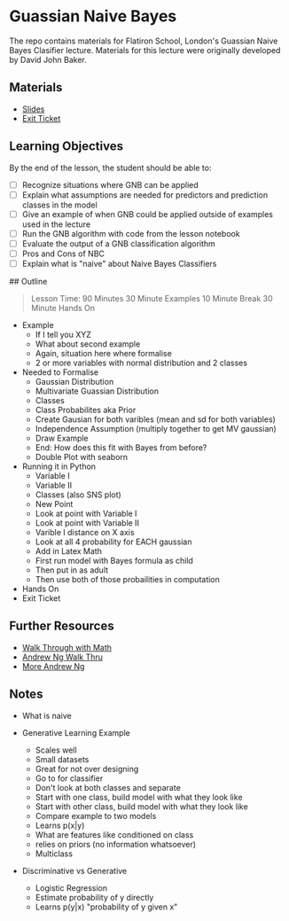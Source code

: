 # Guassian Naive Bayes

The repo contains materials for Flatiron School, London's Guassian Naive Bayes Clasifier lecture.
Materials for this lecture were originally developed by David John Baker.

## Materials

* [Slides](https://docs.google.com/presentation/d/16ybI_0nQ-f4pdVrfma5k3JOr5I7HFYoIYK3CiJdU5mA/edit?usp=sharing)
* [Exit Ticket]() 

## Learning Objectives 

By the end of the lesson, the student should be able to:

* [ ] Recognize situations where GNB can be applied 
* [ ] Explain what assumptions are needed for predictors and prediction classes in the model 
* [ ] Give an example of when GNB could be applied outside of examples used in the lecture
* [ ] Run the GNB algorithm with code from the lesson notebook
* [ ] Evaluate the output of a GNB classification algorithm 
* [ ] Pros and Cons of NBC 
* [ ] Explain what is "naive" about Naive Bayes Classifiers  

## Outline 

> Lesson Time: 90 Minutes
> 30 Minute Examples
> 10 Minute Break
> 30 Minute Hands On  

- Example
	- If I tell you XYZ 
	- What about second example
	- Again, situation here where formalise
	- 2 or more variables with normal distribution and 2 classes 
- Needed to Formalise 
	- Gaussian Distribution
	- Multivariate Guassian Distribution 
	- Classes 
	- Class Probabilites aka Prior 
	- Create Gausian for both varibles (mean and sd for both variables) 
	- Independence Assumption (multiply together to get MV gaussian) 
	- Draw Example 
	- End: How does this fit with Bayes from before?
	- Double Plot with seaborn 
- Running it in Python	
	- Variable I
	- Variable II
	- Classes (also SNS plot) 
	- New Point 
	- Look at point with Variable I
	- Look at point with Variable II 
	- Varible I distance on X axis 
	- Look at all 4 probability for EACH gaussian
	- Add in Latex Math 
	- First run model with Bayes formula as child
	- Then put in as adult 
	- Then use both of those probailities in computation
- Hands On 
- Exit Ticket 


## Further Resources 

* [Walk Through with Math](https://www.youtube.com/watch?v=r1in0YNetG8)  
* [Andrew Ng Walk Thru](https://www.youtube.com/watch?v=z5UQyCESW64)
* [More Andrew Ng](https://www.youtube.com/watch?v=NFd0ZQk5bR4)

## Notes

* What is naive 

* Generative Learning Example
	- Scales well 
	- Small datasets 
	- Great for not over designing 
	- Go to for classifier 
	- Don't look at both classes and separate
	- Start with one class, build model with what they look like
	- Start with other class, build model with what they look like 
	- Compare example to two models 
	- Learns p(x|y) 
	- What are features like conditioned on class 
	- relies on priors (no information whatsoever) 
	- Multiclass 

* Discriminative vs Generative 
	- Logistic Regression 
	- Estimate probability of y directly 
	- Learns p(y|x) "probability of y given x"



 
